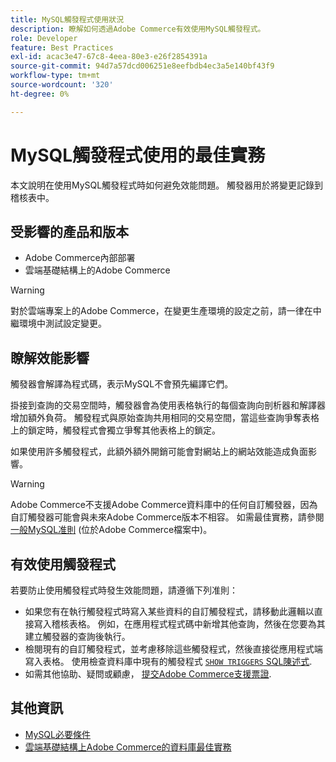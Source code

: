 ```yaml
---
title: MySQL觸發程式使用狀況
description: 瞭解如何透過Adobe Commerce有效使用MySQL觸發程式。
role: Developer
feature: Best Practices
exl-id: acac3e47-67c8-4eea-80e3-e26f2854391a
source-git-commit: 94d7a57dcd006251e8eefbdb4ec3a5e140bf43f9
workflow-type: tm+mt
source-wordcount: '320'
ht-degree: 0%

---
```


# MySQL觸發程式使用的最佳實務

本文說明在使用MySQL觸發程式時如何避免效能問題。 觸發器用於將變更記錄到稽核表中。

## 受影響的產品和版本

- Adobe Commerce內部部署
- 雲端基礎結構上的Adobe Commerce

>[!WARNING]
>
>對於雲端專案上的Adobe Commerce，在變更生產環境的設定之前，請一律在中繼環境中測試設定變更。

## 瞭解效能影響

觸發器會解譯為程式碼，表示MySQL不會預先編譯它們。

掛接到查詢的交易空間時，觸發器會為使用表格執行的每個查詢向剖析器和解譯器增加額外負荷。 觸發程式與原始查詢共用相同的交易空間，當這些查詢爭奪表格上的鎖定時，觸發程式會獨立爭奪其他表格上的鎖定。

如果使用許多觸發程式，此額外額外開銷可能會對網站上的網站效能造成負面影響。

>[!WARNING]
>
>Adobe Commerce不支援Adobe Commerce資料庫中的任何自訂觸發器，因為自訂觸發器可能會與未來Adobe Commerce版本不相容。 如需最佳實務，請參閱 [一般MySQL准則](../../../installation/prerequisites/database/mysql.md) (位於Adobe Commerce檔案中)。

## 有效使用觸發程式

若要防止使用觸發程式時發生效能問題，請遵循下列准則：

- 如果您有在執行觸發程式時寫入某些資料的自訂觸發程式，請移動此邏輯以直接寫入稽核表格。 例如，在應用程式程式碼中新增其他查詢，然後在您要為其建立觸發器的查詢後執行。
- 檢閱現有的自訂觸發程式，並考慮移除這些觸發程式，然後直接從應用程式端寫入表格。 使用檢查資料庫中現有的觸發程式 [`SHOW TRIGGERS` SQL陳述式](https://dev.mysql.com/doc/refman/8.0/en/show-triggers.html).
- 如需其他協助、疑問或顧慮， [提交Adobe Commerce支援票證](https://experienceleague.adobe.com/docs/commerce-knowledge-base/kb/help-center-guide/magento-help-center-user-guide.html?#submit-ticket).

## 其他資訊

- [MySQL必要條件](../../../installation/prerequisites/database/mysql.md)
- [雲端基礎結構上Adobe Commerce的資料庫最佳實務](database-on-cloud.md)
